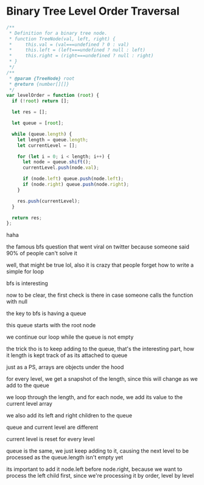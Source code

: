 # Binary Tree Level Order Traversal

```js
/**
 * Definition for a binary tree node.
 * function TreeNode(val, left, right) {
 *     this.val = (val===undefined ? 0 : val)
 *     this.left = (left===undefined ? null : left)
 *     this.right = (right===undefined ? null : right)
 * }
 */
/**
 * @param {TreeNode} root
 * @return {number[][]}
 */
var levelOrder = function (root) {
  if (!root) return [];

  let res = [];

  let queue = [root];

  while (queue.length) {
    let length = queue.length;
    let currentLevel = [];

    for (let i = 0; i < length; i++) {
      let node = queue.shift();
      currentLevel.push(node.val);

      if (node.left) queue.push(node.left);
      if (node.right) queue.push(node.right);
    }

    res.push(currentLevel);
  }

  return res;
};
```

haha

the famous bfs question that went viral on twitter because someone said 90% of people can't solve it

well, that might be true lol, also it is crazy that people forget how to write a simple for loop

bfs is interesting

now to be clear, the first check is there in case someone calls the function with null

the key to bfs is having a queue

this queue starts with the root node

we continue our loop while the queue is not empty

the trick tho is to keep adding to the queue, that's the interesting part, how it length is kept track of as its attached to queue

just as a PS, arrays are objects under the hood

for every level, we get a snapshot of the length, since this will change as we add to the queue

we loop through the length, and for each node, we add its value to the current level array

we also add its left and right children to the queue

queue and current level are different

current level is reset for every level

queue is the same, we just keep adding to it, causing the next level to be processed as the queue.length isn't empty yet

its important to add it node.left before node.right, because we want to process the left child first, since we're processing it by order, level by level

